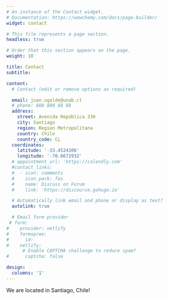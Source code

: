 ```yaml
---
# An instance of the Contact widget.
# Documentation: https://wowchemy.com/docs/page-builder/
widget: contact

# This file represents a page section.
headless: true

# Order that this section appears on the page.
weight: 10

title: Contact
subtitle:

content:
  # Contact (edit or remove options as required)

  email: juan.ugalde@unab.cl
  # phone: 888 888 88 88
  address:
    street: Avenida República 330
    city: Santiago
    region: Region Metropolitana
    country: Chile
    country_code: CL
  coordinates:
    latitude: '-33.4524106'
    longitude: '-70.6672932'
  # appointment_url: 'https://calendly.com'
  #contact_links:
  #  - icon: comments
  #    icon_pack: fas
  #    name: Discuss on Forum
  #    link: 'https://discourse.gohugo.io'

  # Automatically link email and phone or display as text?
  autolink: true

  # Email form provider
 # form:
#    provider: netlify
#    formspree:
#      id:
#    netlify:
      # Enable CAPTCHA challenge to reduce spam?
#      captcha: false

design:
  columns: '1'
---
```

We are located in Santiago, Chile!
